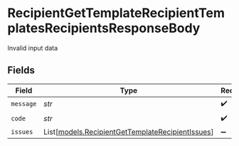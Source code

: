 # RecipientGetTemplateRecipientTemplatesRecipientsResponseBody

Invalid input data


## Fields

| Field                                                                                                | Type                                                                                                 | Required                                                                                             | Description                                                                                          |
| ---------------------------------------------------------------------------------------------------- | ---------------------------------------------------------------------------------------------------- | ---------------------------------------------------------------------------------------------------- | ---------------------------------------------------------------------------------------------------- |
| `message`                                                                                            | *str*                                                                                                | :heavy_check_mark:                                                                                   | N/A                                                                                                  |
| `code`                                                                                               | *str*                                                                                                | :heavy_check_mark:                                                                                   | N/A                                                                                                  |
| `issues`                                                                                             | List[[models.RecipientGetTemplateRecipientIssues](../models/recipientgettemplaterecipientissues.md)] | :heavy_minus_sign:                                                                                   | N/A                                                                                                  |